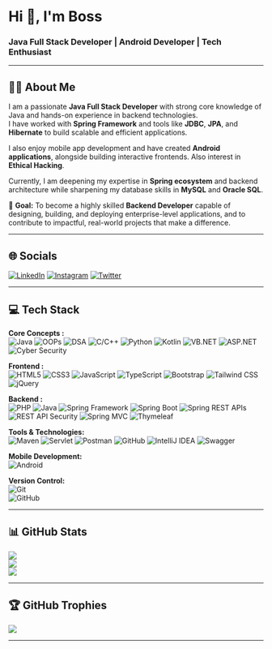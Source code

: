 <h1 align="left">Hi 👋, I'm Boss</h1>
<h3 align="left">Java Full Stack Developer | Android Developer | Tech Enthusiast</h3>

---

## 🧑‍💻 About Me

I am a passionate **Java Full Stack Developer** with strong core knowledge of Java and hands-on experience in backend technologies.  
I have worked with **Spring Framework** and tools like **JDBC**, **JPA**, and **Hibernate** to build scalable and efficient applications.  

I also enjoy mobile app development and have created **Android applications**, alongside building interactive frontends. Also interest in **Ethical Hacking**.

Currently, I am deepening my expertise in **Spring ecosystem** and backend architecture while sharpening my database skills in **MySQL** and **Oracle SQL**.  

🎯 **Goal:** To become a highly skilled **Backend Developer** capable of designing, building, and deploying enterprise-level applications, and to contribute to impactful, real-world projects that make a difference.  

---

## 🌐 Socials  
[![LinkedIn](https://img.shields.io/badge/LinkedIn-%230077B5.svg?logo=linkedin&logoColor=white)](https://linkedin.com/in/yourprofile) [![Instagram](https://img.shields.io/badge/Instagram-%23E4405F.svg?logo=Instagram&logoColor=white)](https://instagram.com/yourprofile) [![Twitter](https://img.shields.io/badge/Twitter-%231DA1F2.svg?logo=Twitter&logoColor=white)](https://twitter.com/yourprofile)

---

## 💻 Tech Stack  

**Core Concepts :**  
![Java](https://img.shields.io/badge/Java-%23ED8B00.svg?logo=openjdk&logoColor=white) ![OOPs](https://img.shields.io/badge/OOPs-%2300f.svg?logoColor=white) ![DSA](https://img.shields.io/badge/DSA-%2300f.svg?logoColor=white) ![C/C++](https://img.shields.io/badge/C%2FC++-%2300599C.svg?logo=c%2B%2B&logoColor=white) ![Python](https://img.shields.io/badge/Python-%233776AB.svg?logo=python&logoColor=white) ![Kotlin](https://img.shields.io/badge/Kotlin-%237F52FF.svg?logo=kotlin&logoColor=white) ![VB.NET](https://img.shields.io/badge/VB.NET-%23512BD4.svg?logo=dotnet&logoColor=white) ![ASP.NET](https://img.shields.io/badge/ASP.NET-%23512BD4.svg?logo=dotnet&logoColor=white) ![Cyber Security](https://img.shields.io/badge/Cyber%20Security-%2300f.svg?logoColor=white)

**Frontend :**  
![HTML5](https://img.shields.io/badge/HTML5-%23E34F26.svg?logo=html5&logoColor=white) ![CSS3](https://img.shields.io/badge/CSS3-%231572B6.svg?logo=css3&logoColor=white) ![JavaScript](https://img.shields.io/badge/JavaScript-%23323330.svg?logo=javascript&logoColor=%23F7DF1E) ![TypeScript](https://img.shields.io/badge/TypeScript-%23007ACC.svg?logo=typescript&logoColor=white) ![Bootstrap](https://img.shields.io/badge/Bootstrap-%23563D7C.svg?logo=bootstrap&logoColor=white) ![Tailwind CSS](https://img.shields.io/badge/Tailwind_CSS-%2338B2AC.svg?logo=tailwind-css&logoColor=white) ![jQuery](https://img.shields.io/badge/jQuery-%230769AD.svg?logo=jquery&logoColor=white)

**Backend :**  
![PHP](https://img.shields.io/badge/PHP-%23777BB4.svg?logo=php&logoColor=white) ![Java](https://img.shields.io/badge/Java-%23ED8B00.svg?logo=openjdk&logoColor=white) ![Spring Framework](https://img.shields.io/badge/Spring%20Framework-%236DB33F.svg?logo=spring&logoColor=white) ![Spring Boot](https://img.shields.io/badge/Spring%20Boot-%236DB33F.svg?logo=springboot&logoColor=white) ![Spring REST APIs](https://img.shields.io/badge/Spring%20REST%20APIs-%236DB33F.svg?logo=spring&logoColor=white) ![REST API Security](https://img.shields.io/badge/REST%20API%20Security-%23FF6F00.svg?logoColor=white) ![Spring MVC](https://img.shields.io/badge/Spring%20MVC-%236DB33F.svg?logo=spring&logoColor=white) ![Thymeleaf](https://img.shields.io/badge/Thymeleaf-%23005F0F.svg?logo=thymeleaf&logoColor=white)

**Tools & Technologies:**  
![Maven](https://img.shields.io/badge/Maven-%23C71A36.svg?logo=apache-maven&logoColor=white) ![Servlet](https://img.shields.io/badge/Servlet-%23000000.svg?logoColor=white) ![Postman](https://img.shields.io/badge/Postman-%23FF6C37.svg?logo=postman&logoColor=white) ![GitHub](https://img.shields.io/badge/GitHub-%23121011.svg?logo=github&logoColor=white) ![IntelliJ IDEA](https://img.shields.io/badge/IntelliJ%20IDEA-%23000000.svg?logo=intellij-idea&logoColor=white) ![Swagger](https://img.shields.io/badge/Swagger-%2385EA2D.svg?logo=swagger&logoColor=black)

**Mobile Development:**  
![Android](https://img.shields.io/badge/Android-%233DDC84.svg?logo=android&logoColor=white)  

**Version Control:**  
![Git](https://img.shields.io/badge/Git-%23F05033.svg?logo=git&logoColor=white)  
![GitHub](https://img.shields.io/badge/GitHub-%23121011.svg?logo=github&logoColor=white)  

---

## 📊 GitHub Stats  
![](https://github-readme-stats.vercel.app/api?username=YourUserName&theme=dark&hide_border=false&include_all_commits=true&count_private=true)  
![](https://github-readme-streak-stats.herokuapp.com/?user=YourUserName&theme=dark&hide_border=false)  
![](https://github-readme-stats.vercel.app/api/top-langs/?username=YourUserName&theme=dark&hide_border=false&layout=compact)  

---

## 🏆 GitHub Trophies  
![](https://github-profile-trophy.vercel.app/?username=YourUserName&theme=darkhub&no-frame=false&no-bg=false&margin-w=4)  

---
